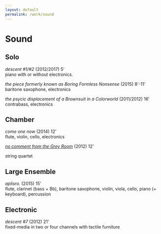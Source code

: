 ```yaml
---
layout: default
permalink: /work/sound
---
```

# Sound

## Solo

<!-- [_descent #1/#2_](http://jacobsundstrom/work/sound/descent) (2012/2017) 5' <br /> -->
_descent #1/#2_ (2012/2017) 5' <br />
piano with or without electronics.

<!-- [_the piece formerly known as Boring Formless Nonsense_](http://jacobsundstrom.com/work/sound/boringformlessnonsense) (2013) 8'-11' <br /> -->
_the piece formerly known as Boring Formless Nonsense_ (2015) 8'-11' <br />
baritone saxophone, electronics

_the psycic displacement of a Brownsuit in a Colorworld_ (2011/2012) 16' <br />
contrabass, electronics

## Chamber

_come one now_ (2014) 12' <br />
flute, violin, cello, electronics

[_no comment from the Grey Room_](http://jacobsundstrom.com/work/sound/noComment) (2012) 12' <br />
<!-- _no comment from the Grey Room_ (2012) 12' <br /> -->
string quartet

## Large Ensemble

_aplisro._ (2015) 15' <br />
flute, clarinet (bass + Bb), baritone saxophone, violin, viola, cello, piano (+ keyboard), percussion

## Electronic

_descent #7_ (2012) 21' <br />
fixed-media in two or four channels with tactile furniture

